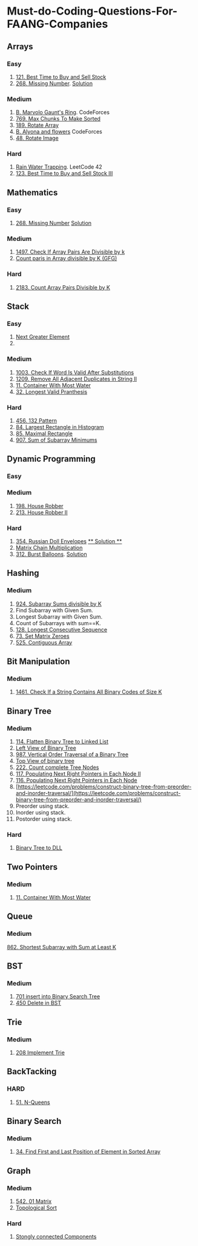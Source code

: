 # Must-do-Coding-Questions-For-FAANG-Companies


## Arrays

### Easy

1. [121. Best Time to Buy and Sell Stock](https://leetcode.com/problems/best-time-to-buy-and-sell-stock/)
2. [268. Missing Number](https://leetcode.com/problems/missing-number/).        [Solution](https://leetcode.com/problems/missing-number/discuss/2081201/C%2B%2B-or-Short-w-3-Approaches-O(1)-Space)

### Medium 

1. [B. Marvolo Gaunt's Ring](https://codeforces.com/problemset/problem/855/B).  CodeForces
2. [769. Max Chunks To Make Sorted](https://leetcode.com/problems/max-chunks-to-make-sorted/) 
3. [189. Rotate Array](https://leetcode.com/problems/rotate-array/) 
4. [B. Alyona and flowers](https://codeforces.com/problemset/problem/740/B) CodeForces
5. [48. Rotate Image](https://leetcode.com/problems/rotate-image/)

### Hard

1. [Rain Water Trapping](https://leetcode.com/problems/trapping-rain-water/). LeetCode 42
2. [123. Best Time to Buy and Sell Stock III](https://leetcode.com/problems/best-time-to-buy-and-sell-stock-iii/)


## Mathematics 

### Easy
1. [268. Missing Number](https://leetcode.com/problems/missing-number/)     [Solution](https://leetcode.com/problems/missing-number/discuss/2081201/C%2B%2B-or-Short-w-3-Approaches-O(1)-Space)

### Medium

1. [1497. Check If Array Pairs Are Divisible by k](https://leetcode.com/problems/check-if-array-pairs-are-divisible-by-k/)
2. [Count paris in Array divisible by K (GFG)](https://practice.geeksforgeeks.org/problems/count-pairs-in-array-divisible-by-k/1/)

### Hard
1. [2183. Count Array Pairs Divisible by K](https://leetcode.com/problems/count-array-pairs-divisible-by-k/)


## Stack

### Easy

1. [Next Greater Element](https://practice.geeksforgeeks.org/problems/next-larger-element-1587115620/1)
2. 

### Medium

1. [1003. Check If Word Is Valid After Substitutions](https://leetcode.com/problems/check-if-word-is-valid-after-substitutions/)
2. [1209. Remove All Adjacent Duplicates in String II](https://leetcode.com/problems/remove-all-adjacent-duplicates-in-string-ii/)
3. [11. Container With Most Water](https://leetcode.com/problems/container-with-most-water/)
4. [32. Longest Valid Pranthesis](https://leetcode.com/problems/longest-valid-parentheses/)

### Hard

1. [456. 132 Pattern](https://leetcode.com/problems/132-pattern/)
2. [84. Largest Rectangle in Histogram](https://leetcode.com/problems/132-pattern/)
3. [85. Maximal Rectangle](https://leetcode.com/problems/maximal-rectangle/)
4. [907. Sum of Subarray Minimums](https://leetcode.com/problems/sum-of-subarray-minimums/)

## Dynamic Programming

### Easy

### Medium
1. [198. House Robber](https://leetcode.com/problems/house-robber/)
2. [213. House Robber II](https://leetcode.com/problems/house-robber-ii/)

### Hard

1. [354. Russian Doll Envelopes](https://leetcode.com/problems/russian-doll-envelopes/)         [** Solution **](https://leetcode.com/problems/russian-doll-envelopes/discuss/2071626/Python-LIS-based-approach)
2. [Matrix Chain Multiplication](https://practice.geeksforgeeks.org/problems/matrix-chain-multiplication0303/1#)
3. [312. Burst Balloons](https://leetcode.com/problems/burst-balloons/).       [Solution](https://leetcode.com/problems/burst-balloons/discuss/1973793/Burst-Balloons-oror-Fully-explained-oror-Dynamic-Programming-oror-O(M3))

## Hashing

### Medium

1. [924. Subarray Sums divisible by K](https://leetcode.com/problems/subarray-sums-divisible-by-k/)
2. Find Subarray with Given Sum.
3. Longest Subarray with Given Sum.
4. Count of Subarrays with sum==K.
5. [128. Longest Consecutive Sequence](https://leetcode.com/problems/longest-consecutive-sequence/)
6. [73. Set Matrix Zeroes](https://leetcode.com/problems/set-matrix-zeroes/)
7. [525. Contiguous Array](https://leetcode.com/problems/contiguous-array/)

## Bit Manipulation

### Medium
1. [1461. Check If a String Contains All Binary Codes of Size K](https://leetcode.com/problems/check-if-a-string-contains-all-binary-codes-of-size-k/)

## Binary Tree

### Medium
1. [114. Flatten Binary Tree to Linked List](https://leetcode.com/problems/flatten-binary-tree-to-linked-list/)
2. [Left View of Binary Tree](https://practice.geeksforgeeks.org/problems/left-view-of-binary-tree/1)
3. [987. Vertical Order Traversal of a Binary Tree](https://leetcode.com/problems/vertical-order-traversal-of-a-binary-tree/)
4. [Top View of binary tree](https://practice.geeksforgeeks.org/problems/top-view-of-binary-tree/1/)
5. [222. Count complete Tree Nodes](https://leetcode.com/problems/count-complete-tree-nodes/)
6. [117. Populating Next Right Pointers in Each Node II](https://leetcode.com/problems/populating-next-right-pointers-in-each-node-ii/)
7. [116. Populating Next Right Pointers in Each Node](https://leetcode.com/problems/populating-next-right-pointers-in-each-node/)
8. [https://leetcode.com/problems/construct-binary-tree-from-preorder-and-inorder-traversal/](https://leetcode.com/problems/construct-binary-tree-from-preorder-and-inorder-traversal/)
9. Preorder using stack.
10. Inorder using stack.
11. Postorder using stack. 


### Hard
1. [Binary Tree to DLL ](https://practice.geeksforgeeks.org/problems/binary-tree-to-dll/1#)

## Two Pointers

### Medium
1. [11. Container With Most Water](https://leetcode.com/problems/container-with-most-water/)

## Queue

### Medium 
[862. Shortest Subarray with Sum at Least K](https://leetcode.com/problems/shortest-subarray-with-sum-at-least-k/)

## BST

### Medium

1. [701 insert into Binary Search Tree](https://leetcode.com/problems/insert-into-a-binary-search-tree/)
2. [450 Delete in BST](https://leetcode.com/problems/delete-node-in-a-bst/)

## Trie

### Medium

1. [208 Implement Trie](https://leetcode.com/problems/implement-trie-prefix-tree/)


## BackTacking

### HARD
1. [51. N-Queens](https://leetcode.com/problems/n-queens/)

## Binary Search

### Medium
1. [34. Find First and Last Position of Element in Sorted Array](https://leetcode.com/problems/find-first-and-last-position-of-element-in-sorted-array/)

## Graph

### Medium
1. [542. 01 Matrix](https://leetcode.com/problems/01-matrix/)
2. [Topological Sort](https://practice.geeksforgeeks.org/problems/topological-sort/1/#)

### Hard
1. [Stongly connected Components](https://practice.geeksforgeeks.org/problems/topological-sort/1/#)
